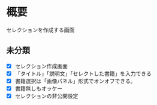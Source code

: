 # 概要

セレクションを作成する画面

## 未分類

- [x] セレクション作成画面
- [x] 「タイトル」「説明文」「セレクトした書籍」を入力できる
- [x] 書籍選択は「画像パネル」形式でオンオフできる。
- [x] 書籍無しもオッケー
- [x] セレクションの非公開設定